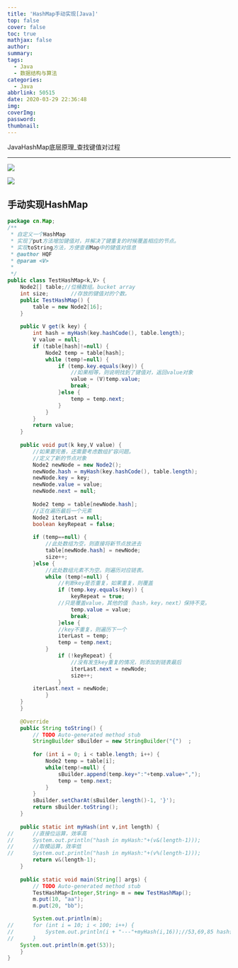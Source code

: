 ```yaml
---
title: 'HashMap手动实现[Java]'
top: false
cover: false
toc: true
mathjax: false
author: 
summary: 
tags:
  - Java
  - 数据结构与算法
categories:
  - Java
abbrlink: 50515
date: 2020-03-29 22:36:48
img:
coverImg:
password:
thumbnail: 
---
```


JavaHashMap底层原理_查找键值对过程

<!-- more -->

---


![](https://img-blog.csdnimg.cn/20200329223435359.png?x-oss-process=image/watermark,type_ZmFuZ3poZW5naGVpdGk,shadow_10,text_aHR0cHM6Ly9ibG9nLmNzZG4ubmV0L0pJRkFRTw==,size_16,color_FFFFFF,t_70)

![](https://img-blog.csdnimg.cn/20200329224132728.png?x-oss-process=image/watermark,type_ZmFuZ3poZW5naGVpdGk,shadow_10,text_aHR0cHM6Ly9ibG9nLmNzZG4ubmV0L0pJRkFRTw==,size_16,color_FFFFFF,t_70)

## 手动实现HashMap

```java
package cn.Map;
/**
 * 自定义一个HashMap
 * 实现了put方法增加键值对，并解决了键重复的时候覆盖相应的节点。
 * 实现toString方法，方便查看Map中的键值对信息
 * @author HQF
 * @param <V>
 *
 */
public class TestHashMap<k,V> {
	Node2[] table;//位桶数组。bucket array
	int size;		//存放的键值对的个数。
	public TestHashMap() {
		table = new Node2[16];
	}
	
	public V get(k key) {
		int hash = myHash(key.hashCode(), table.length);
		V value = null;
		if (table[hash]!=null) {
			Node2 temp = table[hash];
			while (temp!=null) {
				if (temp.key.equals(key)) {
					//如果相等，则说明找到了键值对，返回value对象
					value = (V)temp.value;
					break;
				}else {
					temp = temp.next;
				}
			}
		}
		return value;
	}
	
	public void put(k key,V value) {
		//如果要完善，还需要考虑数组扩容问题。
		//定义了新的节点对象
		Node2 newNode = new Node2();
		newNode.hash = myHash(key.hashCode(), table.length);
		newNode.key = key;
		newNode.value = value;
		newNode.next = null;
		
		Node2 temp = table[newNode.hash];
		//正在遍历最后一个元素
		Node2 iterLast = null;
		boolean keyRepeat = false;
		
		if (temp==null) {
			//此处数组为空，则直接将新节点放进去
			table[newNode.hash] = newNode;
			size++;
		}else {
			//此处数组元素不为空。则遍历对应链表。
			while (temp!=null) {
				//判断key是否重复，如果重复，则覆盖
				if (temp.key.equals(key)) {
					keyRepeat = true;
				//只是覆盖value，其他的值（hash，key，next）保持不变。
					temp.value = value;
					break;
				}else {
				//key不重复，则遍历下一个
				iterLast = temp;
				temp = temp.next;
			}
				if (!keyRepeat) {
					//没有发生key重复的情况，则添加到链表最后
					iterLast.next = newNode;
					size++;
				}
		iterLast.next = newNode;
			}
	}
	}
	
	@Override
	public String toString() {
		// TODO Auto-generated method stub
		StringBuilder sBuilder = new StringBuilder("{")  ;
	
		for (int i = 0; i < table.length; i++) {
			Node2 temp = table[i];
			while(temp!=null) {
				sBuilder.append(temp.key+":"+temp.value+",");
				temp = temp.next;
			}
		}
		sBuilder.setCharAt(sBuilder.length()-1, '}');
		return sBuilder.toString();
	}
	
	public static int myHash(int v,int length) {
//		//直接位运算，效率高
//		System.out.println("hash in myHash:"+(v&(length-1)));
//		//取模运算，效率低
//		System.out.println("hash in myHash:"+(v%(length-1)));
		return v&(length-1);
	}
	
	public static void main(String[] args) {
		// TODO Auto-generated method stub
		TestHashMap<Integer,String> m = new	TestHashMap();
		m.put(10, "aa");
		m.put(20, "bb");

		System.out.println(m);	
//		for (int i = 10; i < 100; i++) {
//			System.out.println(i + "---"+myHash(i,16));//53,69,85 hash值相同
//		}
	System.out.println(m.get(53));
	}
}

```

